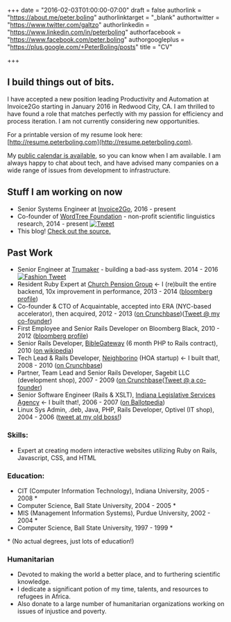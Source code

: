 +++
date = "2016-02-03T01:00:00-07:00"
draft = false
authorlink = "https://about.me/peter.boling"
authorlinktarget = "_blank"
authortwitter = "https://www.twitter.com/galtzo"
authorlinkedin = "https://www.linkedin.com/in/peterboling"
authorfacebook = "https://www.facebook.com/peter.boling"
authorgoogleplus = "https://plus.google.com/+PeterBoling/posts"
title = "CV"

+++

## I build things out of bits.

I have accepted a new position leading Productivity and Automation at Invoice2Go starting in January 2016 in Redwood City, CA.  I am thrilled to have found a role that matches perfectly with my passion for efficiency and process iteration.  I am not currently considering new opportunities.

For a printable version of my resume look here: [http://resume.peterboling.com](http://resume.peterboling.com).

My [public calendar is available](https://calendar.google.com/calendar/embed?src=peter.boling%40gmail.com&ctz=America/Los_Angeles), so you can know when I am available.  I am always happy to chat about tech, and have advised many companies on a wide range of issues from development to infrastructure.

## Stuff I am working on now

* Senior Systems Engineer at [Invoice2Go](http://www.invoice2go.com), 2016 - present
* Co-founder of [WordTree Foundation](http://blog.wordtree.org) - non-profit scientific linguistics research, 2014 - present
[![Tweet](https://img.shields.io/twitter/url/http/wordtree.org.svg?style=social)](https://twitter.com/intent/tweet?text=Interesting:&amp;url=http%3A%2F%2Fwordtree.org)
* This blog!  [Check out the source.](https://github.com/pboling/railsbling.com)

## Past Work

* Senior Engineer at [Trumaker](http://www.trumaker.com) - building a bad-ass system. 2014 - 2016 
[![Fashion Tweet](https://img.shields.io/twitter/url/https/trumaker.com.svg?style=social)](https://twitter.com/intent/tweet?text=Shirts:&amp;url=https%3A%2F%2Ftrumaker.com)
* Resident Ruby Expert at [Church Pension Group](https://www.cpg.org/) &larr; I (re)built the entire backend, 10x improvement in performance, 2013 - 2014 ([bloomberg profile](http://www.bloomberg.com/research/stocks/private/snapshot.asp?privcapId=3648509))
* Co-founder & CTO of Acquaintable, accepted into ERA (NYC-based accelerator), then acquired, 2012 - 2013 ([on Crunchbase](https://www.crunchbase.com/organization/acquaintable))([Tweet @ my co-founder](https://twitter.com/joeljrod))
* First Employee and Senior Rails Developer on Bloomberg Black, 2010 - 2012 ([bloomberg profile](http://www.bloomberg.com/research/stocks/private/snapshot.asp?privcapId=160210))
* Senior Rails Developer, [BibleGateway](https://www.biblegateway.com/) (6 month PHP to Rails contract), 2010 ([on wikipedia](https://en.wikipedia.org/wiki/BibleGateway.com))
* Tech Lead & Rails Developer, [Neighborino](http://www.neighborino.com/) (HOA startup) &larr; I built that!, 2008 - 2010 ([on Crunchbase](https://www.crunchbase.com/organization/neighborino))
* Partner, Team Lead and Senior Rails Developer, Sagebit LLC (development shop), 2007 - 2009 ([on Crunchbase](https://www.crunchbase.com/organization/sagebit)([Tweet @ a co-founder](https://twitter.com/ben_mishkin))
* Senior Software Engineer (Rails & XSLT), [Indiana Legislative Services Agency](http://www.in.gov/legislative/register/irtoc.htm) &larr; I built that!, 2006 - 2007 ([on Ballotpedia](http://ballotpedia.org/Indiana_Legislative_Services_Agency))
* Linux Sys Admin, .deb, Java, PHP, Rails Developer, Optivel (IT shop), 2004 - 2006 ([tweet at my old boss!](https://twitter.com/macksmind))

### Skills:

* Expert at creating modern interactive websites utilizing Ruby on Rails, Javascript, CSS, and HTML

### Education: 

* CIT (Computer Information Technology), Indiana University, 2005 - 2008 \*
* Computer Science, Ball State University, 2004 - 2005 \*
* MIS (Management Information Systems), Purdue University, 2002 - 2004 \*
* Computer Science, Ball State University, 1997 - 1999 \*

\* (No actual degrees, just lots of education!)

### Humanitarian

* Devoted to making the world a better place, and to furthering scientific knowledge.
* I dedicate a significant potion of my time, talents, and resources to refugees in Africa.
* Also donate to a large number of humanitarian organizations working on issues of injustice and poverty.
